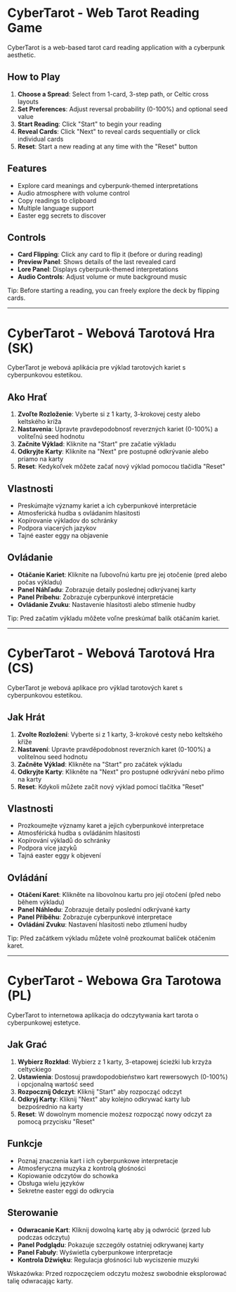 # CyberTarot - Web Tarot Reading Game

CyberTarot is a web-based tarot card reading application with a cyberpunk aesthetic.

## How to Play

1. **Choose a Spread**: Select from 1-card, 3-step path, or Celtic cross layouts  
2. **Set Preferences**: Adjust reversal probability (0-100%) and optional seed value  
3. **Start Reading**: Click "Start" to begin your reading  
4. **Reveal Cards**: Click "Next" to reveal cards sequentially or click individual cards  
5. **Reset**: Start a new reading at any time with the "Reset" button  

## Features

- Explore card meanings and cyberpunk-themed interpretations  
- Audio atmosphere with volume control  
- Copy readings to clipboard  
- Multiple language support  
- Easter egg secrets to discover  

## Controls

- **Card Flipping**: Click any card to flip it (before or during reading)  
- **Preview Panel**: Shows details of the last revealed card  
- **Lore Panel**: Displays cyberpunk-themed interpretations  
- **Audio Controls**: Adjust volume or mute background music  

Tip: Before starting a reading, you can freely explore the deck by flipping cards.

---

# CyberTarot - Webová Tarotová Hra (SK)

CyberTarot je webová aplikácia pre výklad tarotových kariet s cyberpunkovou estetikou.

## Ako Hrať

1. **Zvoľte Rozloženie**: Vyberte si z 1 karty, 3-krokovej cesty alebo keltského kríža  
2. **Nastavenia**: Upravte pravdepodobnosť reverzných kariet (0-100%) a voliteľnú seed hodnotu  
3. **Začnite Výklad**: Kliknite na "Start" pre začatie výkladu  
4. **Odkryjte Karty**: Kliknite na "Next" pre postupné odkrývanie alebo priamo na karty  
5. **Reset**: Kedykoľvek môžete začať nový výklad pomocou tlačidla "Reset"  

## Vlastnosti

- Preskúmajte významy kariet a ich cyberpunkové interpretácie  
- Atmosferická hudba s ovládaním hlasitosti  
- Kopírovanie výkladov do schránky  
- Podpora viacerých jazykov  
- Tajné easter eggy na objavenie  

## Ovládanie

- **Otáčanie Kariet**: Kliknite na ľubovoľnú kartu pre jej otočenie (pred alebo počas výkladu)  
- **Panel Náhľadu**: Zobrazuje detaily poslednej odkrývanej karty  
- **Panel Príbehu**: Zobrazuje cyberpunkové interpretácie  
- **Ovládanie Zvuku**: Nastavenie hlasitosti alebo stlmenie hudby  

Tip: Pred začatím výkladu môžete voľne preskúmať balík otáčaním kariet.

---

# CyberTarot - Webová Tarotová Hra (CS)

CyberTarot je webová aplikace pro výklad tarotových karet s cyberpunkovou estetikou.

## Jak Hrát

1. **Zvolte Rozložení**: Vyberte si z 1 karty, 3-krokové cesty nebo keltského kříže  
2. **Nastavení**: Upravte pravděpodobnost reverzních karet (0-100%) a volitelnou seed hodnotu  
3. **Začněte Výklad**: Klikněte na "Start" pro začátek výkladu  
4. **Odkryjte Karty**: Klikněte na "Next" pro postupné odkrývání nebo přímo na karty  
5. **Reset**: Kdykoli můžete začít nový výklad pomocí tlačítka "Reset"  

## Vlastnosti

- Prozkoumejte významy karet a jejich cyberpunkové interpretace  
- Atmosférická hudba s ovládáním hlasitosti  
- Kopírování výkladů do schránky  
- Podpora více jazyků  
- Tajná easter eggy k objevení  

## Ovládání

- **Otáčení Karet**: Klikněte na libovolnou kartu pro její otočení (před nebo během výkladu)  
- **Panel Náhledu**: Zobrazuje detaily poslední odkrývané karty  
- **Panel Příběhu**: Zobrazuje cyberpunkové interpretace  
- **Ovládání Zvuku**: Nastavení hlasitosti nebo ztlumení hudby  

Tip: Před začátkem výkladu můžete volně prozkoumat balíček otáčením karet.

---

# CyberTarot - Webowa Gra Tarotowa (PL)

CyberTarot to internetowa aplikacja do odczytywania kart tarota o cyberpunkowej estetyce.

## Jak Grać

1. **Wybierz Rozkład**: Wybierz z 1 karty, 3-etapowej ścieżki lub krzyża celtyckiego  
2. **Ustawienia**: Dostosuj prawdopodobieństwo kart rewersowych (0-100%) i opcjonalną wartość seed  
3. **Rozpocznij Odczyt**: Kliknij "Start" aby rozpocząć odczyt  
4. **Odkryj Karty**: Kliknij "Next" aby kolejno odkrywać karty lub bezpośrednio na karty  
5. **Reset**: W dowolnym momencie możesz rozpocząć nowy odczyt za pomocą przycisku "Reset"  

## Funkcje

- Poznaj znaczenia kart i ich cyberpunkowe interpretacje  
- Atmosferyczna muzyka z kontrolą głośności  
- Kopiowanie odczytów do schowka  
- Obsługa wielu języków  
- Sekretne easter eggi do odkrycia  

## Sterowanie

- **Odwracanie Kart**: Kliknij dowolną kartę aby ją odwrócić (przed lub podczas odczytu)  
- **Panel Podglądu**: Pokazuje szczegóły ostatniej odkrywanej karty  
- **Panel Fabuły**: Wyświetla cyberpunkowe interpretacje  
- **Kontrola Dźwięku**: Regulacja głośności lub wyciszenie muzyki  

Wskazówka: Przed rozpoczęciem odczytu możesz swobodnie eksplorować talię odwracając karty.
